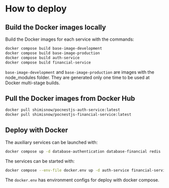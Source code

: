 # How to deploy

## Build the Docker images locally

Build the Docker images for each service with the commands:

```sh
docker compose build base-image-development
docker compose build base-image-production
docker compose build auth-service
docker compose build financial-service
```

`base-image-development` and `base-image-production` are images with the node_modules folder. They are generated only one time to be used at Docker multi-stage builds.

## Pull the Docker images from Docker Hub

```sh
docker pull shimisnow/pocnestjs-auth-service:latest
docker pull shimisnow/pocnestjs-financial-service:latest
```

## Deploy with Docker

The auxiliary services can be launched with:

```sh
docker compose up -d database-authentication database-financial redis
```

The services can be started with:

```sh
docker compose --env-file docker.env up -d auth-service financial-service
```

The `docker.env` has environment configs for deploy with docker compose.

